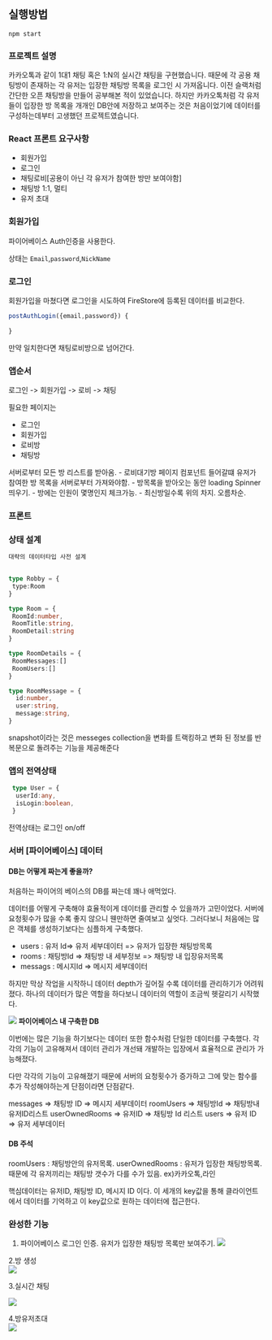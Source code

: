 
## 실행방법

```
npm start
```

### 프로젝트 설명
카카오톡과 같이 1대1 채팅 혹은 1:N의 실시간 채팅을 구현했습니다. 때문에 각 공용 채팅방이 존재하는 
각 유저는 입장한 채팅방 목록을 로그인 시 가져옵니다. 
이전 슬랙처럼 간단한 오픈 채팅방을 만들어 공부해본 적이 있었습니다. 하지만 카카오톡처럼 각 유저들이 입장한 방 목록을 개개인 DB안에 저장하고 보여주는 것은 
처음이었기에 데이터를 구성하는데부터 고생했던 프로젝트였습니다. 



### React 프론트 요구사항
- 회원가입
- 로그인
- 채팅로비[공용이 아닌 각 유저가 참여한 방만 보여야함]
- 채팅방 1:1, 멀티
- 유저 초대

### 회원가입
파이어베이스 Auth인증을 사용한다.

상태는 `Email`,`password`,`NickName`


### 로그인
회원가입을 마쳤다면 로그인을 시도하여 FireStore에 등록된 데이터를 비교한다. 
```js
postAuthLogin({email,password}) {
  
}

```

만약 일치한다면 채팅로비방으로 넘어간다. 




### 앱순서

로그인 -> 회원가입 -> 로비 -> 채팅


필요한 페이지는
- 로그인
- 회원가입
- 로비방
- 채팅방


 서버로부터 모든 방 리스트를 받아옴.
	- 로비대기방 페이지 컴포넌트 들어갈떄 유저가 참여한 방 목록을 서버로부터 가져와야함. 
    - 방목록을 받아오는 동안 loading Spinner 띄우기.
    - 방에는 인원이 몇명인지 체크가능.
    - 최신방일수록 위의 차지. 오름차순.

### 프론트


### 상태 설계 

```ts 
대략의 데이터타입 사전 설계


type Robby = {
 type:Room
}

type Room = {
 RoomId:number,
 RoomTitle:string,
 RoomDetail:string
}

type RoomDetails = {
 RoomMessages:[]
 RoomUsers:[]
}

type RoomMessage = {
  id:number,
  user:string,
  message:string,
}


```

 snapshot이라는 것은 messeges collection을 변화를 트랙킹하고 변화 된 정보를 반복문으로 돌려주는 기능을 제공해준다


### 앱의 전역상태

```ts
 type User = {
  userId:any,
  isLogin:boolean,
 }
```

전역상태는 로그인 on/off 
 

### 서버 [파이어베이스] 데이터

#### DB는 어떻게 짜는게 좋을까? 
처음하는 파이어의 베이스의 DB를 짜는데 꽤나 애먹었다. 

데이터를 어떻게 구축해야 효율적이게 데이터를 관리할 수 있을까가 고민이었다. 서버에 요청횟수가 많을 수록 좋지 않으니 웬만하면 줄여보고 싶엇다. 그러다보니 처음에는 많은 객체를 생성하기보다는 심플하게 구축했다.

- users : 유저 Id=> 유저 세부데이터 => 유저가 입장한 채팅방목록 
- rooms : 채팅방Id => 채팅방 내 세부정보 => 채팅방 내 입장유저목록  
- messags  : 메시지Id => 메시지 세부데이터 

하지만 막상 작업을 시작하니 데이터 depth가 깊어질 수록 데이터를 관리하기가 어려워졌다. 
하나의 데이터가 많은 역할을 하다보니 데이터의 역할이 조금씩 헷갈리기 시작했다. 
 

![](https://velog.velcdn.com/images/gn753/post/61bcbfca-78bf-4d31-8fa6-a447648ee488/image.png)
**파이어베이스 내 구축한 DB**

이번에는 많은 기능을 하기보다는 데이터 또한 함수처럼 단일한 데이터를 구축했다. 
각각의 기능이 고유해져서 데이터 관리가 개선돼 개발하는 입장에서 효율적으로 관리가 가능해졌다.

다만 각각의 기능이 고유해졌기 때문에 서버의 요청횟수가 증가하고 그에 맞는 함수를 추가 작성해야하는게 단점이라면 단점같다. 


messages => 채팅방 ID => 메시지 세부데이터 
roomUsers => 채팅방Id => 채팅방내 유저ID리스트
userOwnedRooms => 유저ID => 채팅방 Id 리스트
users => 유저 ID => 유저 세부데이터




#### DB 주석
roomUsers : 채팅방안의 유저목록. 
userOwnedRooms : 유저가 입장한 채팅방목록. 때문에 각 유저끼리는 채팅방 갯수가 다를 수가 있음. ex)카카오톡,라인

핵심데이터는 유저ID, 채팅방 ID, 메시지 ID 이다.
이 세개의 key값을 통해 클라이언트에서 데이터를 기억하고 이 key값으로 원하는 데이터에 접근한다. 

### 완성한 기능

   
1. 파이어베이스 로그인 인증. 유저가 입장한 채팅방 목록만 보여주기.
![](https://velog.velcdn.com/images/gn753/post/9d509fbd-c925-41f6-a7cd-47e2ab00889a/image.gif)

2.방 생성  
![](https://velog.velcdn.com/images/gn753/post/d2f53437-016f-4a1c-b3e0-781377bb7a61/image.gif)


3.실시간 채팅   

![](https://velog.velcdn.com/images/gn753/post/38e32245-5316-47c2-b78a-076d70b4f80a/image.gif)

4.방유저초대   
![](https://velog.velcdn.com/images/gn753/post/e8654463-fa3f-48d0-8d0d-8c19f557e1a7/image.gif)







